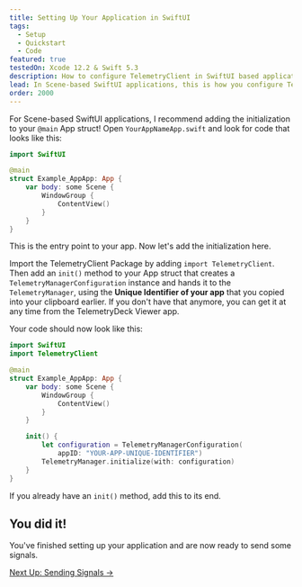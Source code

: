 ```yaml
---
title: Setting Up Your Application in SwiftUI
tags:
  - Setup
  - Quickstart
  - Code
featured: true
testedOn: Xcode 12.2 & Swift 5.3
description: How to configure TelemetryClient in SwiftUI based applications
lead: In Scene-based SwiftUI applications, this is how you configure TelemetryClient
order: 2000
---
```


For Scene-based SwiftUI applications, I recommend adding the initialization to your `@main` App struct! Open `YourAppNameApp.swift` and look for code that looks like this:

```swift
import SwiftUI

@main
struct Example_AppApp: App {
    var body: some Scene {
        WindowGroup {
            ContentView()
        }
    }
}
```

This is the entry point to your app. Now let's add the initialization here.

Import the TelemetryClient Package by adding `import TelemetryClient`. Then add an `init()` method to your App struct that creates a `TelemetryManagerConfiguration` instance and hands it to the `TelemetryManager`, using the **Unique Identifier of your app** that you copied into your clipboard earlier. If you don't have that anymore, you can get it at any time from the TelemetryDeck Viewer app.

Your code should now look like this:

```swift
import SwiftUI
import TelemetryClient

@main
struct Example_AppApp: App {
    var body: some Scene {
        WindowGroup {
            ContentView()
        }
    }

    init() {
        let configuration = TelemetryManagerConfiguration(
            appID: "YOUR-APP-UNIQUE-IDENTIFIER")
        TelemetryManager.initialize(with: configuration)
    }
}
```

If you already have an `init()` method, add this to its end.

## You did it!

You've finished setting up your application and are now ready to send some signals.

<a href="/pages/sending-signals.html" class="btn btn-secondary btn-large">Next Up: Sending Signals &rarr;</a>
